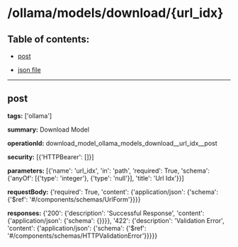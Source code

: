 # /ollama/models/download/{url_idx}

## Table of contents:
- [post](#post)

- [json file](./_ollama_models_download_{url_idx}.json)

---
<a name="post"></a>
## post

**tags:** ['ollama']

**summary:** Download Model

**operationId:** download_model_ollama_models_download__url_idx__post

**security:** [{'HTTPBearer': []}]

**parameters:** [{'name': 'url_idx', 'in': 'path', 'required': True, 'schema': {'anyOf': [{'type': 'integer'}, {'type': 'null'}], 'title': 'Url Idx'}}]

**requestBody:** {'required': True, 'content': {'application/json': {'schema': {'$ref': '#/components/schemas/UrlForm'}}}}

**responses:** {'200': {'description': 'Successful Response', 'content': {'application/json': {'schema': {}}}}, '422': {'description': 'Validation Error', 'content': {'application/json': {'schema': {'$ref': '#/components/schemas/HTTPValidationError'}}}}}

